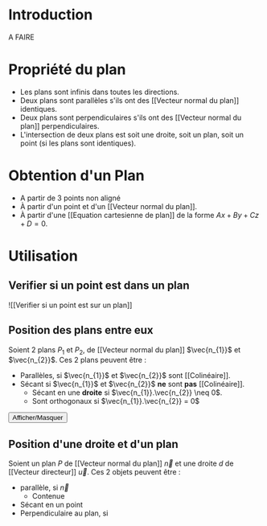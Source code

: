 # Introduction
A FAIRE

# Propriété du plan
- Les plans sont infinis dans toutes les directions.
- Deux plans sont parallèles s'ils ont des [[Vecteur normal du plan]] identiques.
- Deux plans sont perpendiculaires s'ils ont des [[Vecteur normal du plan]] perpendiculaires.
- L'intersection de deux plans est soit une droite, soit un plan, soit un point (si les plans sont identiques).

# Obtention d'un Plan
- A partir de 3 points non aligné 
- À partir d'un point et d'un [[Vecteur normal du plan]].
- À partir d'une [[Equation cartesienne de plan]] de la forme $Ax+By+Cz+D=0$.
# Utilisation
## Verifier si un point est dans un plan
![[Verifier si un point est sur un plan<embed>]]

## Position des plans entre eux
Soient 2 plans $P_{1}$ et $P_{2}$, de [[Vecteur normal du plan]] $\vec{n_{1}}$ et $\vec{n_{2}}$.
Ces 2 plans peuvent être :
- Parallèles, si  $\vec{n_{1}}$ et $\vec{n_{2}}$ sont [[Colinéaire]].
- Sécant si $\vec{n_{1}}$ et $\vec{n_{2}}$ **ne** sont **pas** [[Colinéaire]].
	- Sécant en une **droite** si $\vec{n_{1}}.\vec{n_{2}} \neq 0$.
	- Sont orthogonaux si $\vec{n_{1}}.\vec{n_{2}} = 0$

<button id="toggleButton">Afficher/Masquer</button>


## Position d'une droite et d'un plan
Soient un plan $P$ de [[Vecteur normal du plan]] $\vec{n}$ et une droite $d$ de [[Vecteur directeur]] $\vec{u}$.
Ces 2 objets peuvent être : 
- parallèle, si $\vec{n}$
	- Contenue
- Sécant en un point
- Perpendiculaire au plan, si 